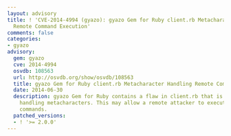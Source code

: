 ```yaml
---
layout: advisory
title: ! 'CVE-2014-4994 (gyazo): gyazo Gem for Ruby client.rb Metacharacter Handling
  Remote Command Execution'
comments: false
categories:
- gyazo
advisory:
  gem: gyazo
  cve: 2014-4994
  osvdb: 108563
  url: http://osvdb.org/show/osvdb/108563
  title: gyazo Gem for Ruby client.rb Metacharacter Handling Remote Command Execution
  date: 2014-06-30
  description: gyazo Gem for Ruby contains a flaw in client.rb that is triggered when
    handling metacharacters. This may allow a remote attacker to execute arbitrary
    commands.
  patched_versions:
  - ! '>= 2.0.0'
---
```

